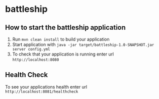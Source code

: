 # battleship

How to start the battleship application
---

1. Run `mvn clean install` to build your application
1. Start application with `java -jar target/battleship-1.0-SNAPSHOT.jar server config.yml`
1. To check that your application is running enter url `http://localhost:8080`

Health Check
---

To see your applications health enter url `http://localhost:8081/healthcheck`
